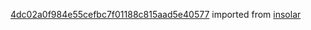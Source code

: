 [4dc02a0f984e55cefbc7f01188c815aad5e40577](https://github.com/insolar/insolar/commit/4dc02a0f984e55cefbc7f01188c815aad5e40577) imported from [insolar](https://github.com/insolar/insolar)
